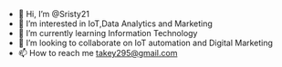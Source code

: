 - 👋 Hi, I’m @Sristy21
- 👀 I’m interested in IoT,Data Analytics and Marketing
- 🌱 I’m currently learning Information Technology
- 💞️ I’m looking to collaborate on IoT automation and Digital Marketing
- 📫 How to reach me takey295@gmail.com

<!---
Sristy21/Sristy21 is a ✨ special ✨ repository because its `README.md` (this file) appears on your GitHub profile.
You can click the Preview link to take a look at your changes.
--->
